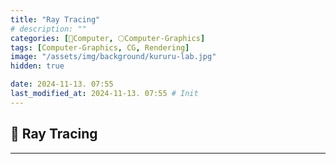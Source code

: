 ```yaml
---
title: "Ray Tracing"
# description: ""
categories: [💫Computer, 🌕Computer-Graphics]
tags: [Computer-Graphics, CG, Rendering]
image: "/assets/img/background/kururu-lab.jpg"
hidden: true

date: 2024-11-13. 07:55
last_modified_at: 2024-11-13. 07:55 # Init
---
```


## 💫 Ray Tracing

---
